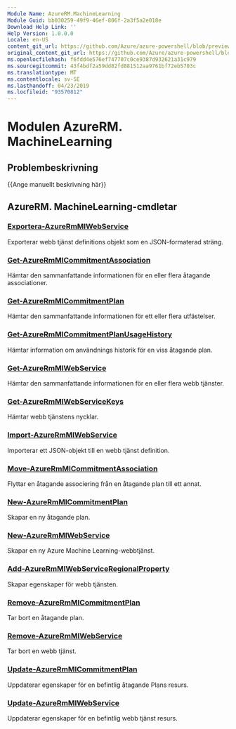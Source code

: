 ```yaml
---
Module Name: AzureRM.MachineLearning
Module Guid: bb030259-49f9-46ef-806f-2a3f5a2e018e
Download Help Link: ''
Help Version: 1.0.0.0
Locale: en-US
content_git_url: https://github.com/Azure/azure-powershell/blob/preview/src/ResourceManager/MachineLearning/Commands.MachineLearning/help/AzureRM.MachineLearning.md
original_content_git_url: https://github.com/Azure/azure-powershell/blob/preview/src/ResourceManager/MachineLearning/Commands.MachineLearning/help/AzureRM.MachineLearning.md
ms.openlocfilehash: f6fdd4e576ef747707c0ce9387d932621a31c979
ms.sourcegitcommit: 43f4bdf2a59dd82fd881512aa9761bf72eb5703c
ms.translationtype: MT
ms.contentlocale: sv-SE
ms.lasthandoff: 04/23/2019
ms.locfileid: "93570812"
---
```

# Modulen AzureRM. MachineLearning
## Problembeskrivning
{{Ange manuellt beskrivning här}}

## AzureRM. MachineLearning-cmdletar
### [Exportera-AzureRmMlWebService](Export-AzureRmMlWebService.md)
Exporterar webb tjänst definitions objekt som en JSON-formaterad sträng.

### [Get-AzureRmMlCommitmentAssociation](Get-AzureRmMlCommitmentAssociation.md)
Hämtar den sammanfattande informationen för en eller flera åtagande associationer.

### [Get-AzureRmMlCommitmentPlan](Get-AzureRmMlCommitmentPlan.md)
Hämtar den sammanfattande informationen för ett eller flera utfästelser.

### [Get-AzureRmMlCommitmentPlanUsageHistory](Get-AzureRmMlCommitmentPlanUsageHistory.md)
Hämtar information om användnings historik för en viss åtagande plan.

### [Get-AzureRmMlWebService](Get-AzureRmMlWebService.md)
Hämtar den sammanfattande informationen för en eller flera webb tjänster.

### [Get-AzureRmMlWebServiceKeys](Get-AzureRmMlWebServiceKeys.md)
Hämtar webb tjänstens nycklar.

### [Import-AzureRmMlWebService](Import-AzureRmMlWebService.md)
Importerar ett JSON-objekt till en webb tjänst definition.

### [Move-AzureRmMlCommitmentAssociation](Move-AzureRmMlCommitmentAssociation.md)
Flyttar en åtagande associering från en åtagande plan till ett annat.

### [New-AzureRmMlCommitmentPlan](New-AzureRmMlCommitmentPlan.md)
Skapar en ny åtagande plan.

### [New-AzureRmMlWebService](New-AzureRmMlWebService.md)

Skapar en ny Azure Machine Learning-webbtjänst.

### [Add-AzureRmMlWebServiceRegionalProperty](Add-AzureRmMlWebServiceRegionalProperty.md)
Skapar egenskaper för webb tjänsten.

### [Remove-AzureRmMlCommitmentPlan](Remove-AzureRmMlCommitmentPlan.md)
Tar bort en åtagande plan.

### [Remove-AzureRmMlWebService](Remove-AzureRmMlWebService.md)
Tar bort en webb tjänst.

### [Update-AzureRmMlCommitmentPlan](Update-AzureRmMlCommitmentPlan.md)
Uppdaterar egenskaper för en befintlig åtagande Plans resurs.

### [Update-AzureRmMlWebService](Update-AzureRmMlWebService.md)
Uppdaterar egenskaper för en befintlig webb tjänst resurs.

